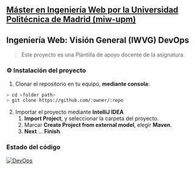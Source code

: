## [Máster en Ingeniería Web por la Universidad Politécnica de Madrid (miw-upm)](http://miw.etsisi.upm.es)
## Ingeniería Web: Visión General (IWVG) DevOps
> Este proyecto es una Plantilla de apoyo docente de la asignatura.

### :gear: Instalación del proyecto
1. Clonar el repositorio en tu equipo, **mediante consola**:
```sh
> cd <folder path>
> git clone https://github.com/:owner/:repo
```
2. Importar el proyecto mediante **IntelliJ IDEA**
   1. **Import Project**, y seleccionar la carpeta del proyecto.
   1. Marcar **Create Project from external model**, elegir **Maven**.
   1. **Next** … **Finish**.

### Estado del código
[![DevOps](https://github.com/raul99calderon/iwvg-devops-calderon-raul/actions/workflows/test-sonar.yml/badge.svg)](https://github.com/raul99calderon/iwvg-devops-calderon-raul/actions/workflows/test-sonar.yml)
